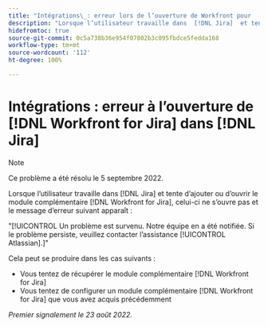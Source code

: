 ```yaml
---
title: "Intégrations\_: erreur lors de l’ouverture de Workfront pour  [!DNL Jira]  dans Jira"
description: "Lorsque l’utilisateur travaille dans  [!DNL Jira]  et tente d’ajouter ou d’ouvrir le module complémentaire  [!DNL Workfront for Jira] , celui-ci ne s’ouvre pas et un message d’erreur apparaît."
hidefromtoc: true
source-git-commit: 0c5a738b36e954f07802b3c095fbdce5fedda168
workflow-type: tm+mt
source-wordcount: '112'
ht-degree: 100%

---
```



# Intégrations : erreur à l’ouverture de [!DNL Workfront for Jira] dans [!DNL Jira]

>[!NOTE]
>
>Ce problème a été résolu le 5 septembre 2022.

Lorsque l’utilisateur travaille dans [!DNL Jira] et tente d’ajouter ou d’ouvrir le module complémentaire [!DNL Workfront for Jira], celui-ci ne s’ouvre pas et le message d’erreur suivant apparaît :

&quot;[!UICONTROL Un problème est survenu. Notre équipe en a été notifiée. Si le problème persiste, veuillez contacter l’assistance [!UICONTROL Atlassian].]&quot;

Cela peut se produire dans les cas suivants :

* Vous tentez de récupérer le module complémentaire [!DNL Workfront for Jira]
* Vous tentez de configurer un module complémentaire [!DNL Workfront for Jira] que vous avez acquis précédemment

_Premier signalement le 23 août 2022._

